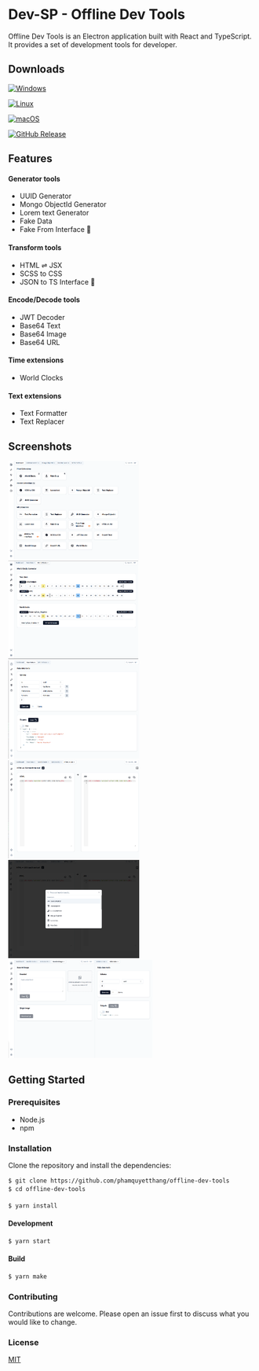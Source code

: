 # Dev-SP - Offline Dev Tools

Offline Dev Tools is an Electron application built with React and TypeScript. It provides a set of development tools for developer.

## Downloads

[![Windows](https://img.shields.io/badge/Download-Windows-blue?style=flat-square&logo=windows)](https://github.com/phamquyetthang/offline-dev-tools/releases/latest/local-dev-tools-1.0.0.Setup.exe)

[![Linux](https://img.shields.io/badge/Download-Linux-orange?style=flat-square&logo=linux)](https://github.com/phamquyetthang/offline-dev-tools/releases/latest/offline-dev-tools_1.0.0_amd64.deb)

[![macOS](https://img.shields.io/badge/Download-macOS-lightgrey?style=flat-square&logo=apple)](https://github.com/phamquyetthang/offline-dev-tools/releases/latest/offline-dev-tools.dmg)

[![GitHub Release](https://img.shields.io/github/v/release/phamquyetthang/offline-dev-tools?style=flat-square&logo=github)](https://github.com/phamquyetthang/offline-dev-tools/releases/latest)

## Features

#### Generator tools

- UUID Generator
- Mongo ObjectId Generator
- Lorem text Generator
- Fake Data
- Fake From Interface 🚧

#### Transform tools

- HTML ⇌ JSX
- SCSS to CSS
- JSON to TS Interface 🚧

#### Encode/Decode tools

- JWT Decoder
- Base64 Text
- Base64 Image
- Base64 URL

#### Time extensions

- World Clocks

#### Text extensions

- Text Formatter
- Text Replacer

## Screenshots

<img src="./public/0.png" height="200" />
<img src="./public/1.png" height="200" />
<img src="./public/2.png" height="200" />
<img src="./public/3.png" height="200" />
<img src="./public/4.png" height="200" />
<img src="./public/5.png" height="200" />

## Getting Started

### Prerequisites

- Node.js
- npm

### Installation

Clone the repository and install the dependencies:

```bash
$ git clone https://github.com/phamquyetthang/offline-dev-tools
$ cd offline-dev-tools

$ yarn install
```

#### Development

```bash
$ yarn start
```

#### Build

```bash
$ yarn make
```

### Contributing

Contributions are welcome. Please open an issue first to discuss what you would like to change.

### License

[MIT](https://choosealicense.com/licenses/mit/)
